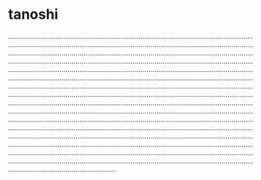 # tanoshi
.......................................................................................................................................................................................................................................................................................................................................................................................................................................................................................................................................................................................................................................................................................................................................................................................................................................................................................................................................................................................................................................................................................................................................................................................................................................................................................................................................................................................................................................................................................................................................................................................................................................................................................................................................................................................................................................................................................................................................................................................................................................................................................................................